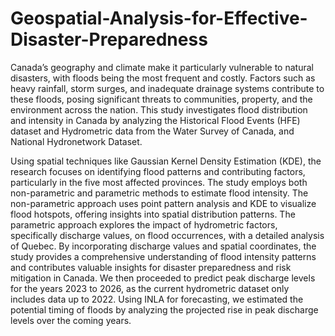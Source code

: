 # Geospatial-Analysis-for-Effective-Disaster-Preparedness 
Canada’s geography and climate make it particularly vulnerable to natural disasters, with floods being the
most frequent and costly. Factors such as heavy rainfall, storm surges, and inadequate drainage systems
contribute to these floods, posing significant threats to communities, property, and the environment across the
nation. This study investigates flood distribution and intensity in Canada by analyzing the Historical Flood
Events (HFE) dataset and Hydrometric data from the Water Survey of Canada, and National Hydronetwork
Dataset.


Using spatial techniques like Gaussian Kernel Density Estimation (KDE), the research focuses on identifying
flood patterns and contributing factors, particularly in the five most affected provinces. The study employs
both non-parametric and parametric methods to estimate flood intensity. The non-parametric approach
uses point pattern analysis and KDE to visualize flood hotspots, offering insights into spatial distribution
patterns. The parametric approach explores the impact of hydrometric factors, specifically discharge values,
on flood occurrences, with a detailed analysis of Quebec. By incorporating discharge values and spatial
coordinates, the study provides a comprehensive understanding of flood intensity patterns and contributes
valuable insights for disaster preparedness and risk mitigation in Canada. We then proceeded to predict
peak discharge levels for the years 2023 to 2026, as the current hydrometric dataset only includes data up
to 2022. Using INLA for forecasting, we estimated the potential timing of floods by analyzing the projected
rise in peak discharge levels over the coming years.
